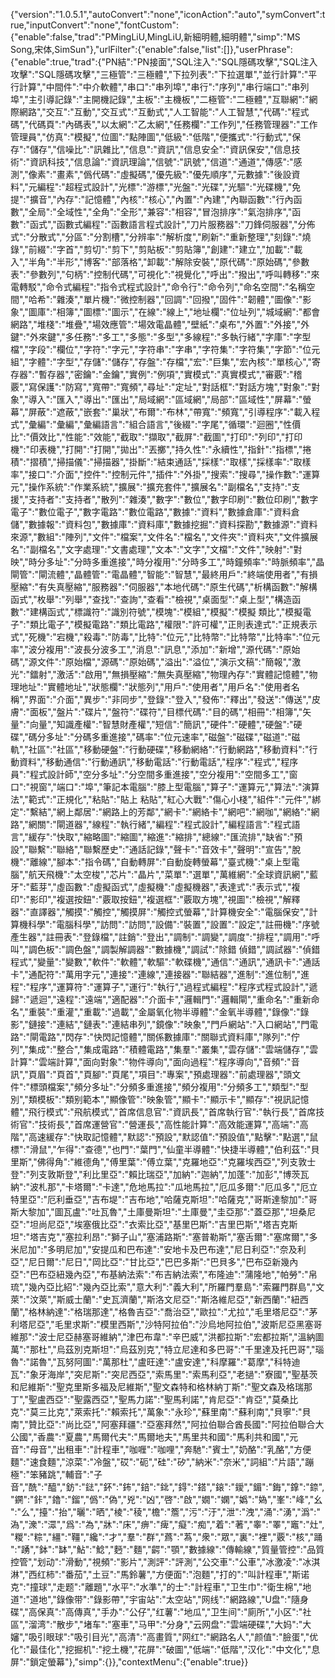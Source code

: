 {"version":"1.0.5.1","autoConvert":"none","iconAction":"auto","symConvert":true,"inputConvert":"none","fontCustom":{"enable":false,"trad":"PMingLiU,MingLiU,新細明體,細明體","simp":"MS Song,宋体,SimSun"},"urlFilter":{"enable":false,"list":[]},"userPhrase":{"enable":true,"trad":{"PN結":"PN接面","SQL注入":"SQL隱碼攻擊","SQL注入攻擊":"SQL隱碼攻擊","三極管":"三極體","下拉列表":"下拉選單","並行計算":"平行計算","中間件":"中介軟體","串口":"串列埠","串行":"序列","串行端口":"串列埠","主引導記錄":"主開機記錄","主板":"主機板","二極管":"二極體","互聯網":"網際網路","交互":"互動","交互式":"互動式","人工智能":"人工智慧","代碼":"程式碼","代碼頁":"內碼表","以太網":"乙太網","任務欄":"工作列","任務管理器":"工作管理員","仿真":"模擬","位圖":"點陣圖","低級":"低階","便攜式":"行動式","保存":"儲存","信噪比":"訊雜比","信息":"資訊","信息安全":"資訊保安","信息技術":"資訊科技","信息論":"資訊理論","信號":"訊號","信道":"通道","傳感":"感測","像素":"畫素","僞代碼":"虛擬碼","優先級":"優先順序","元數據":"後設資料","元編程":"超程式設計","光標":"游標","光盤":"光碟","光驅":"光碟機","免提":"擴音","內存":"記憶體","內核":"核心","內置":"內建","內聯函數":"行內函數","全局":"全域性","全角":"全形","兼容":"相容","冒泡排序":"氣泡排序","函數":"函式","函數式編程":"函數語言程式設計","刀片服務器":"刀鋒伺服器","分佈式":"分散式","分區":"分割槽","分辨率":"解析度","刷新":"重新整理","刻錄":"燒錄","前綴":"字首","剪切":"剪下","剪貼板":"剪貼簿","創建":"建立","加載":"載入","半角":"半形","博客":"部落格","卸載":"解除安裝","原代碼":"原始碼","參數表":"參數列","句柄":"控制代碼","可視化":"視覺化","呼出":"撥出","呼叫轉移":"來電轉駁","命令式編程":"指令式程式設計","命令行":"命令列","命名空間":"名稱空間","哈希":"雜湊","單片機":"微控制器","回調":"回撥","固件":"韌體","圖像":"影象","圖庫":"相簿","圖標":"圖示","在線":"線上","地址欄":"位址列","城域網":"都會網路","堆棧":"堆疊","場效應管":"場效電晶體","壁紙":"桌布","外置":"外接","外鍵":"外來鍵","多任務":"多工","多態":"多型","多線程":"多執行緒","字庫":"字型檔","字段":"欄位","字符":"字元","字符串":"字串","字符集":"字符集","字節":"位元組","字體":"字型","存儲":"儲存","存盤":"存檔","宏":"巨集","宏內核":"單核心","寄存器":"暫存器","密鑰":"金鑰","實例":"例項","實模式":"真實模式","審覈":"稽覈","寫保護":"防寫","寬帶":"寬頻","尋址":"定址","對話框":"對話方塊","對象":"對象","導入":"匯入","導出":"匯出","局域網":"區域網","局部":"區域性","屏幕":"螢幕","屏蔽":"遮蔽","嵌套":"巢狀","布爾":"布林","帶寬":"頻寬","引導程序":"載入程式","彙編":"彙編","彙編語言":"組合語言","後綴":"字尾","循環":"迴圈","性價比":"價效比","性能":"效能","截取":"擷取","截屏":"截圖","打印":"列印","打印機":"印表機","打開":"打開","拋出":"丟擲","持久性":"永續性","指針":"指標","捲積":"摺積","掃描儀":"掃描器","掛斷":"結束通話","採樣":"取樣","採樣率":"取樣率","接口":"介面","控件":"控制元件","插件":"外掛","搜索":"搜尋","操作數":"運算元","操作系統":"作業系統","擴展":"擴充套件","擴展名":"副檔名","支持":"支援","支持者":"支持者","散列":"雜湊","數字":"數位","數字印刷":"數位印刷","數字電子":"數位電子","數字電路":"數位電路","數據":"資料","數據倉庫":"資料倉儲","數據報":"資料包","數據庫":"資料庫","數據挖掘":"資料探勘","數據源":"資料來源","數組":"陣列","文件":"檔案","文件名":"檔名","文件夾":"資料夾","文件擴展名":"副檔名","文字處理":"文書處理","文本":"文字","文檔":"文件","映射":"對映","時分多址":"分時多重進接","時分複用":"分時多工","時鐘頻率":"時脈頻率","晶閘管":"閘流體","晶體管":"電晶體","智能":"智慧","最終用戶":"終端使用者","有損壓縮":"有失真壓縮","服務器":"伺服器","本地代碼":"原生代碼","析構函數":"解構函式","枚舉":"列舉","查找":"查詢","查看":"檢視","桌面型":"桌上型","構造函數":"建構函式","標識符":"識別符號","模塊":"模組","模擬":"模擬 類比","模擬電子":"類比電子","模擬電路":"類比電路","權限":"許可權","正則表達式":"正規表示式","死機":"宕機","殺毒":"防毒","比特":"位元","比特幣":"比特幣","比特率":"位元率","波分複用":"波長分波多工","消息":"訊息","添加":"新增","源代碼":"原始碼","源文件":"原始檔","源碼":"原始碼","溢出":"溢位","演示文稿":"簡報","激光":"鐳射","激活":"啟用","無損壓縮":"無失真壓縮","物理內存":"實體記憶體","物理地址":"實體地址","狀態欄":"狀態列","用戶":"使用者","用戶名":"使用者名稱","界面":"介面","異步":"非同步","登錄":"登入","發佈":"釋出","發送":"傳送","皮膚":"面板","盤片":"碟片","盤符":"碟符","目標代碼":"目的碼","相冊":"相簿","矢量":"向量","知識產權":"智慧財產權","短信":"簡訊","硬件":"硬體","硬盤":"硬碟","碼分多址":"分碼多重進接","碼率":"位元速率","磁盤":"磁碟","磁道":"磁軌","社區":"社區","移動硬盤":"行動硬碟","移動網絡":"行動網路","移動資料":"行動資料","移動通信":"行動通訊","移動電話":"行動電話","程序":"程式","程序員":"程式設計師","空分多址":"分空間多重進接","空分複用":"空間多工","窗口":"視窗","端口":"埠","筆記本電腦":"膝上型電腦","算子":"運算元","算法":"演算法","範式":"正規化","粘貼":"貼上 粘貼","紅心大戰":"傷心小棧","組件":"元件","綁定":"繫結","網上鄰居":"網路上的芳鄰","網卡":"網絡卡","網吧":"網咖","網絡":"網路","網關":"閘道器","線程":"執行緒","編程":"程式設計","編程語言":"程式語言","緩存":"快取","縮略圖":"縮圖","縮進":"縮排","總線":"匯流排","缺省":"預設","聯繫":"聯絡","聯繫歷史":"通話記錄","聲卡":"音效卡","聲明":"宣告","脫機":"離線","腳本":"指令碼","自動轉屏":"自動旋轉螢幕","臺式機":"桌上型電腦","航天飛機":"太空梭","芯片":"晶片","菜單":"選單","萬維網":"全球資訊網","藍牙":"藍芽","虛函數":"虛擬函式","虛擬機":"虛擬機器","表達式":"表示式","複印":"影印","複選按鈕":"覈取按鈕","複選框":"覈取方塊","視圖":"檢視","解釋器":"直譯器","觸摸":"觸控","觸摸屏":"觸控式螢幕","計算機安全":"電腦保安","計算機科學":"電腦科學","訪問":"訪問","設備":"裝置","設置":"設定","註冊機":"序號產生器","註冊表":"登錄檔","註銷":"登出","調制":"調變","調度":"排程","調用":"呼叫","調色板":"調色盤","調製解調器":"數據機","調試":"除錯 偵錯","調試器":"偵錯程式","變量":"變數","軟件":"軟體","軟驅":"軟碟機","通信":"通訊","通訊卡":"通話卡","通配符":"萬用字元","連接":"連線","連接器":"聯結器","進制":"進位制","進程":"程序","運算符":"運算子","運行":"執行","過程式編程":"程序式程式設計","遞歸":"遞迴","遠程":"遠端","適配器":"介面卡","邏輯門":"邏輯閘","重命名":"重新命名","重裝":"重灌","重載":"過載","金屬氧化物半導體":"金氧半導體","錄像":"錄影","鏈接":"連結","鏈表":"連結串列","鏡像":"映象","門戶網站":"入口網站","門電路":"閘電路","閃存":"快閃記憶體","關係數據庫":"關聯式資料庫","隊列":"佇列","集成":"整合","集成電路":"積體電路","集羣":"叢集","雲存儲":"雲端儲存","雲計算":"雲端計算","面向對象":"物件導向","面向過程":"程序導向","音頻":"音訊","頁眉":"頁首","頁腳":"頁尾","項目":"專案","預處理器":"前處理器","頭文件":"標頭檔案","頻分多址":"分頻多重進接","頻分複用":"分頻多工","類型":"型別","類模板":"類别範本","顯像管":"映象管","顯卡":"顯示卡","顯存":"視訊記憶體","飛行模式":"飛航模式","首席信息官":"資訊長","首席執行官":"執行長","首席技術官":"技術長","首席運營官":"營運長","高性能計算":"高效能運算","高端":"高階","高速緩存":"快取記憶體","默認":"預設","默認值":"預設值","點擊":"點選","鼠標":"滑鼠","乍得":"查德","也門":"葉門","仙童半導體":"快捷半導體","伯利茲":"貝里斯","佛得角":"維德角","傅里葉":"傅立葉","克羅地亞":"克羅埃西亞","列支敦士登":"列支敦斯登","利比里亞":"賴比瑞亞","加納":"迦納","加蓬":"加彭","博茨瓦納":"波札那","卡塔爾":"卡達","危地馬拉":"瓜地馬拉","厄瓜多爾":"厄瓜多","厄立特里亞":"厄利垂亞","吉布堤":"吉布地","哈薩克斯坦":"哈薩克","哥斯達黎加":"哥斯大黎加","圖瓦盧":"吐瓦魯","土庫曼斯坦":"土庫曼","圭亞那":"蓋亞那","坦桑尼亞":"坦尚尼亞","埃塞俄比亞":"衣索比亞","基里巴斯":"吉里巴斯","塔吉克斯坦":"塔吉克","塞拉利昂":"獅子山","塞浦路斯":"塞普勒斯","塞舌爾":"塞席爾","多米尼加":"多明尼加","安提瓜和巴布達":"安地卡及巴布達","尼日利亞":"奈及利亞","尼日爾":"尼日","岡比亞":"甘比亞","巴巴多斯":"巴貝多","巴布亞新幾內亞":"巴布亞紐幾內亞","布基納法索":"布吉納法索","布隆迪":"蒲隆地","帕勞":"帛琉","幾內亞比紹":"幾內亞比索","意大利":"義大利","所羅門羣島":"索羅門群島","文萊":"汶萊","斯威士蘭":"史瓦濟蘭","斯洛文尼亞":"斯洛維尼亞","新西蘭":"紐西蘭","格林納達":"格瑞那達","格魯吉亞":"喬治亞","歐拉":"尤拉","毛里塔尼亞":"茅利塔尼亞","毛里求斯":"模里西斯","沙特阿拉伯":"沙烏地阿拉伯","波斯尼亞黑塞哥維那":"波士尼亞赫塞哥維納","津巴布韋":"辛巴威","洪都拉斯":"宏都拉斯","溫納圖萬":"那杜","烏茲別克斯坦":"烏茲別克","特立尼達和多巴哥":"千里達及托巴哥","瑙魯":"諾魯","瓦努阿圖":"萬那杜","盧旺達":"盧安達","科摩羅":"葛摩","科特迪瓦":"象牙海岸","突尼斯":"突尼西亞","索馬里":"索馬利亞","老撾":"寮國","聖基茨和尼維斯":"聖克里斯多福及尼維斯","聖文森特和格林納丁斯":"聖文森及格瑞那丁","聖盧西亞":"聖露西亞","聖馬力諾":"聖馬利諾","肯尼亞":"肯亞","莫桑比克":"莫三比克","萊索托":"賴索托","萬象":"永珍","蘇里南":"蘇利南","貝寧":"貝南","贊比亞":"尚比亞","阿塞拜疆":"亞塞拜然","阿拉伯聯合酋長國":"阿拉伯聯合大公國","香農":"夏農","馬爾代夫":"馬爾地夫","馬里共和國":"馬利共和國","元音":"母音","出租車":"計程車","咖喱":"咖哩","奔馳":"賓士","奶酪":"乳酪","方便麵":"速食麵","涼菜":"冷盤","砹":"砈","硅":"矽","納米":"奈米","詞組":"片語","蹦極":"笨豬跳","輔音":"子音","酰":"醯","鈁":"鍅","鈈":"鈽","錇":"鉳","鍀":"鎝","鎄":"鑀","鎇":"鋂","鎿":"錼","鐦":"鉲","鑥":"鎦","僞":"偽","兇":"凶","啓":"啟","嫺":"嫻","嬀":"媯","峯":"峰","幺":"么","擡":"抬","曬":"晒","棱":"稜","檐":"簷","污":"汙","泄":"洩","涌":"湧","潙":"溈","潨":"潀","爲":"為","牀":"床","痹":"痺","癡":"痴","着":"著","睾":"睪","竈":"灶","糉":"粽","繮":"韁","纔":"才","羣":"群","蔿":"蒍","衆":"眾","裏":"裡","覈":"核","踊":"踴","鉢":"缽","鮎":"鯰","麪":"麵","齶":"顎","數據線":"傳輸線","質量管控":"品質控管","划动":"滑動","視頻":"影片","測評":"評測","公交車":"公車","冰激凌":"冰淇淋","西红柿":"番茄","土豆":"馬鈴薯","方便面":"泡麵","打的":"叫計程車","斯诺克":"撞球","走题":"離題","水平":"水準","的士":"計程車","卫生巾":"衛生棉","地道":"道地","錄像带":"錄影帶","宇宙站":"太空站","网线":"網路線","U盘":"隨身碟","高保真":"高傳真","手办":"公仔","红薯":"地瓜","卫生间":"廁所","小区":"社區","溜湾":"散步","堵车":"塞車","马甲":"分身","云网盘":"雲端硬碟","大妈":"大嬸","吸引眼球":"吸引目光","高清":"高畫質","网红":"網路名人","颜值":"臉蛋","优化":"最佳化","挖掘机":"挖土機","花屏":"破圖","低端":"低階","汉化":"中文化","息屏":"鎖定螢幕"},"simp":{}},"contextMenu":{"enable":true}}